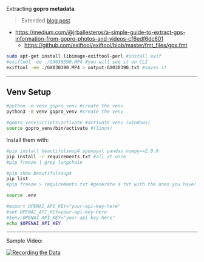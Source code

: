 Extracting **gopro metadata**.

> Extended [blog post](https://jalcocert.github.io/JAlcocerT/dji-oa5pro-firmware-updates/#extracting-telemetry-data-from-gph9)

* https://medium.com/@jrballesteros/a-simple-guide-to-extract-gps-information-from-gopro-photos-and-videos-cf6edf6dc601
    * https://github.com/exiftool/exiftool/blob/master/fmt_files/gpx.fmt

```sh
sudo apt-get install libimage-exiftool-perl #install exif
#exiftool -ee ./GX030390.MP4 #you will see it on CLI
exiftool -ee ./GX030390.MP4 > output-GX030390.txt #saves it
```

---

## Venv Setup


```sh
#python -m venv gopro_venv #create the venv
python3 -m venv gopro_venv #create the venv

#gopro_venv\Scripts\activate #activate venv (windows)
source gopro_venv/bin/activate #(linux)
```

Install them with:

```sh
#pip install beautifulsoup4 openpyxl pandas numpy==2.0.0
pip install -r requirements.txt #all at once
#pip freeze | grep langchain

#pip show beautifulsoup4
pip list
#pip freeze > requirements.txt #generate a txt with the ones you have!
```

```sh
source .env

#export OPENAI_API_KEY="your-api-key-here"
#set OPENAI_API_KEY=your-api-key-here
#$env:OPENAI_API_KEY="your-api-key-here"
echo $OPENAI_API_KEY
```

---

Sample Video:

[![Recording the Data](https://img.youtube.com/vi/Ku3y3NJJURw/0.jpg)](https://www.youtube.com/watch?v=Ku3y3NJJURw)